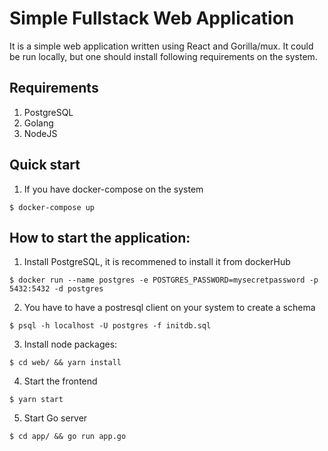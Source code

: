 # Simple Fullstack Web Application

It is a simple web application written using React and Gorilla/mux.
It could be run locally, but one should install following requirements
on the system.

## Requirements
1. PostgreSQL
2. Golang
3. NodeJS

## Quick start
1. If you have docker-compose on the system
```
$ docker-compose up
```

## How to start the application:
1. Install PostgreSQL, it is recommened to install it from dockerHub
```
$ docker run --name postgres -e POSTGRES_PASSWORD=mysecretpassword -p 5432:5432 -d postgres
```
2. You have to have a postresql client on your system to create a schema
```
$ psql -h localhost -U postgres -f initdb.sql
```
3. Install node packages:
```
$ cd web/ && yarn install
```
4. Start the frontend
```
$ yarn start
```
5. Start Go server
```
$ cd app/ && go run app.go
```
